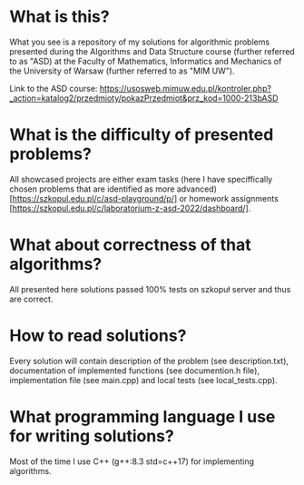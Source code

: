 # What is this?

What you see is a repository of my solutions for algorithmic problems presented during the Algorithms and Data Structure course (further referred to as "ASD) at the Faculty of Mathematics, Informatics and Mechanics of the University of Warsaw (further referred to as "MIM UW"). 

Link to the ASD course: https://usosweb.mimuw.edu.pl/kontroler.php?_action=katalog2/przedmioty/pokazPrzedmiot&prz_kod=1000-213bASD

# What is the difficulty of presented problems?

All showcased projects are either exam tasks (here I have speciffically chosen problems that are identified as more advanced) [https://szkopul.edu.pl/c/asd-playground/p/]
or homework assignments [https://szkopul.edu.pl/c/laboratorium-z-asd-2022/dashboard/].

# What about correctness of that algorithms?

All presented here solutions passed 100% tests on szkopuł server and thus are correct. 

# How to read solutions? 

Every solution will contain description of the problem (see description.txt), documentation of implemented functions (see documention.h file), implementation file (see main.cpp) 
and local tests (see local_tests.cpp).

# What programming language I use for writing solutions?

Most of the time I use C++ (g++:8.3 std=c++17) for implementing algorithms.
